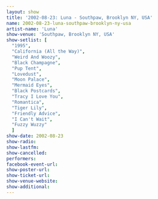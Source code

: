 ```yaml
---
layout: show
title: '2002-08-23: Luna - Southpaw, Brooklyn NY, USA'
name: 2002-08-23-luna-southpaw-brooklyn-ny-usa
artist-name: 'Luna'
show-venue: 'Southpaw, Brooklyn NY, USA'
show-setlist: [
  "1995",
  "California (All the Way)",
  "Weird And Woozy",
  "Black Champagne",
  "Pup Tent",
  "Lovedust",
  "Moon Palace",
  "Mermaid Eyes",
  "Black Postcards",
  "Tracy I Love You",
  "Romantica",
  "Tiger Lily",
  "Friendly Advice",
  "I Can't Wait",
  "Fuzzy Wuzzy"
  ]
show-date: 2002-08-23
show-radio: 
show-lastfm: 
show-cancelled: 
performers: 
facebook-event-url: 
show-poster-url: 
show-ticket-url: 
show-venue-website: 
show-additional: 
---
```


